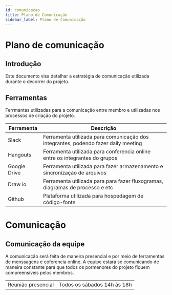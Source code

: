 ```yaml
---
id: comunicacao
title: Plano de Comunicação
sidebar_label: Plano de Comunicação
---
```


# Plano de comunicação

## Introdução
Este documento visa detalhar a estratégia de comunicação utilizada durante o decorrer do projeto.

## Ferramentas
Ferrmantas utilizadas para a comunicação entre membro e utilizadas nos processos de criação do projeto.

|Ferramenta|Descrição|
|--------|------------|
|Slack|Ferramenta utilizada para comunicação dos integrantes, podendo fazer daily meeting|
|Hangouts|Ferramenta utilizada para conferencia online entre os integrantes do grupos|
|Google Drive|Ferramenta utilizada para fazer armazenamento e sincronização de arquivos|
|Draw io|Ferramenta utilizada para para fazer fluxogramas, diagramas de processo e etc|
|Github|Plataforma utilizada para hospedagem de código-fonte|

# Comunicação

## Comunicação da equipe

A comunicação será feita de maneira presencial e por meio de ferramentas de menssagens e coferencia online. A equipe estará se comunicando de maneira constante para que todos os pormenores do projeto fiquem compreensíveis pelos membros.

|||
|-----|-------|
|Reunião presencial|Todos os sábados 14h às 18h|
